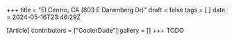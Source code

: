 +++
title = "El Centro, CA (803 E Danenberg Dr)"
draft = false
tags = [ ]
date = 2024-05-16T23:46:29Z

[Article]
contributors = ["CoolerDude"]
gallery = []
+++
TODO